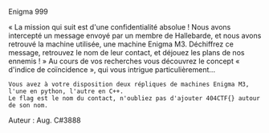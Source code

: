  Enigma
999

« La mission qui suit est d'une confidentialité absolue ! Nous avons intercepté un message envoyé par un membre de Hallebarde, et nous avons retrouvé la machine utilisée, une machine Enigma M3. Déchiffrez ce message, retrouvez le nom de leur contact, et déjouez les plans de nos ennemis ! »
Au cours de vos recherches vous découvrez le concept « d'indice de coïncidence », qui vous intrigue particulièrement...

    Vous avez à votre disposition deux répliques de machines Enigma M3, l'une en python, l'autre en C++.
    Le flag est le nom du contact, n'oubliez pas d'ajouter 404CTF{} autour de son nom.

Auteur : Aug. C#3888


